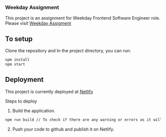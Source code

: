 ### Weekday Assignment
This project is an assignment for Weekday Frontend Software Engineer role. 
Please visit [Weekday Assigment](https://subhash-weekday-assignment.netlify.app)

## To setup
Clone the repository and In the project directory, you can run:
```sh
npm install
npm start
```

## Deployment
This project is currently deployed at [Netlify](https://app.netlify.com)

Steps to deploy
1. Build the application.
```sh
npm run build // To check if there are any warning or errors as it will fail the build.
```
2. Push your code to github and publish it on Netlify.